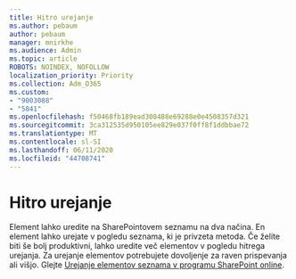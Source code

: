 ```yaml
---
title: Hitro urejanje
ms.author: pebaum
author: pebaum
manager: mnirkhe
ms.audience: Admin
ms.topic: article
ROBOTS: NOINDEX, NOFOLLOW
localization_priority: Priority
ms.collection: Adm_O365
ms.custom:
- "9003088"
- "5841"
ms.openlocfilehash: f50468fb189ead308488e69288e0e4508357d321
ms.sourcegitcommit: 3ca312535d950105ee829e037f0ff8f1ddbbae72
ms.translationtype: MT
ms.contentlocale: sl-SI
ms.lasthandoff: 06/11/2020
ms.locfileid: "44708741"
---
```

# <a name="quick-edit"></a>Hitro urejanje

Element lahko uredite na SharePointovem seznamu na dva načina. En element lahko urejate v pogledu seznama, ki je privzeta metoda. Če želite biti še bolj produktivni, lahko uredite več elementov v pogledu hitrega urejanja. Za urejanje elementov potrebujete dovoljenje za raven prispevanja ali višjo. Glejte [Urejanje elementov seznama v programu SharePoint online](https://support.microsoft.com/office/dac1a1c3-a80b-4082-ba57-715cf613d0f7).
